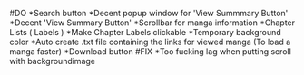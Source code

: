 #DO
*Search button
*Decent popup window for 'View Summmary Button'
*Decent 'View Summary Button'
*Scrollbar for manga information
*Chapter Lists ( Labels )
*Make Chapter Labels clickable
*Temporary background color
*Auto create .txt file containing the links for viewed manga (To load a manga faster)
*Download button
#FIX
*Too fucking lag when putting scroll with backgroundimage